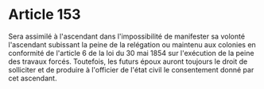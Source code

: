# Article 153

Sera assimilé à l'ascendant dans l'impossibilité de manifester sa volonté l'ascendant subissant la peine de la relégation ou maintenu aux colonies en conformité de l'article 6 de la loi du 30 mai 1854 sur l'exécution de la peine des travaux forcés. Toutefois, les futurs époux auront toujours le droit de solliciter et de produire à l'officier de l'état civil le consentement donné par cet ascendant.
